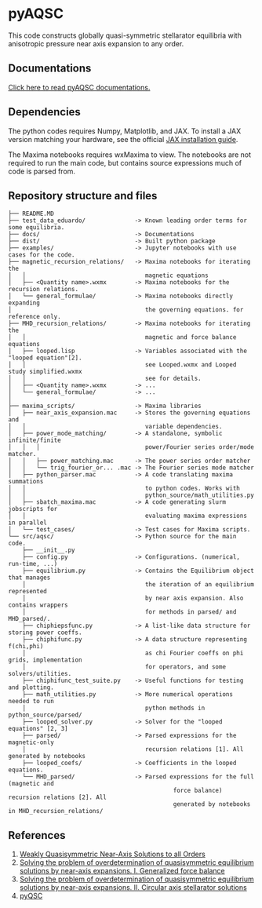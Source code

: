 # pyAQSC
This code constructs globally quasi-symmetric stellarator equilibria with
anisotropic pressure near axis expansion to any order.

## Documentations
[Click here to read pyAQSC documentations.](https://pyaqsc.readthedocs.io/en/latest/)

## Dependencies
The python codes requires Numpy, Matplotlib, and JAX. To install a JAX version 
matching your hardware, see the official 
[JAX installation guide](https://jax.readthedocs.io/en/latest/installation.html).

The Maxima notebooks requires wxMaxima to view. The notebooks are not required to
run the main code, but contains source expressions much of code is parsed from.

## Repository structure and files
```
├── README.MD
├── test_data_eduardo/              -> Known leading order terms for some equilibria.
├── docs/                           -> Documentations
├── dist/                           -> Built python package
├── examples/                       -> Jupyter notebooks with use cases for the code.
├── magnetic_recursion_relations/   -> Maxima notebooks for iterating the
│   │                                  magnetic equations
│   ├── <Quantity name>.wxmx        -> Maxima notebooks for the recursion relations.
│   └── general_formulae/           -> Maxima notebooks directly expanding
│                                      the governing equations. for reference only.
├── MHD_recursion_relations/        -> Maxima notebooks for iterating the
│   │                                  magnetic and force balance equations
│   ├── looped.lisp                 -> Variables associated with the "looped equation"[2].
│   │                                  see Looped.wxmx and Looped study simplified.wxmx
│   │                                  see for details.
│   ├── <Quantity name>.wxmx        -> ...
│   └── general_formulae/           -> ...
│                                  
├── maxima_scripts/                 -> Maxima libraries
│   ├── near_axis_expansion.mac     -> Stores the governing equations and
│   │                                  variable dependencies.
│   ├── power_mode_matching/        -> A standalone, symbolic infinite/finite
│   │   │                              power/Fourier series order/mode matcher.
│   │   ├── power_matching.mac      -> The power series order matcher
│   │   └── trig_fourier_or... .mac -> The Fourier series mode matcher
│   ├── python_parser.mac           -> A code translating maxima summations
│   │                                  to python codes. Works with
│   │                                  python_source/math_utilities.py
│   ├── sbatch_maxima.mac           -> A code generating slurm jobscripts for
│   │                                  evaluating maxima expressions in parallel
│   └── test_cases/                 -> Test cases for Maxima scripts.
└── src/aqsc/                       -> Python source for the main code.
    ├── __init__.py                 
    ├── config.py                   -> Configurations. (numerical, run-time, ...)
    ├── equilibrium.py              -> Contains the Equilibrium object that manages
    │                                  the iteration of an equilibrium represented
    │                                  by near axis expansion. Also contains wrappers
    │                                  for methods in parsed/ and MHD_parsed/.
    ├── chiphiepsfunc.py            -> A list-like data structure for storing power coeffs.
    ├── chiphifunc.py               -> A data structure representing f(chi,phi)
    │                                  as chi Fourier coeffs on phi grids, implementation
    │                                  for operators, and some solvers/utilities.
    ├── chiphifunc_test_suite.py    -> Useful functions for testing and plotting.
    ├── math_utilities.py           -> More numerical operations needed to run
    │                                  python methods in python_source/parsed/
    ├── looped_solver.py            -> Solver for the "looped equations" [2, 3]
    ├── parsed/                     -> Parsed expressions for the magnetic-only
    │                                  recursion relations [1]. All generated by notebooks
    ├── looped_coefs/               -> Coefficients in the looped equations.
    └── MHD_parsed/                 -> Parsed expressions for the full (magnetic and
                                               force balance) recursion relations [2]. All
                                               generated by notebooks in MHD_recursion_relations/

```

## References
1. [Weakly Quasisymmetric Near-Axis Solutions to all Orders](https://doi.org/10.1063/5.0076583)
2. [Solving the problem of overdetermination of quasisymmetric equilibrium solutions by near-axis expansions. I. Generalized force balance](https://doi.org/10.1063/5.0027574)
3. [Solving the problem of overdetermination of quasisymmetric equilibrium solutions by near-axis expansions. II. Circular axis stellarator solutions](https://aip.scitation.org/doi/10.1063/5.0027575)
4. [pyQSC](https://github.com/landreman/pyQSC)
